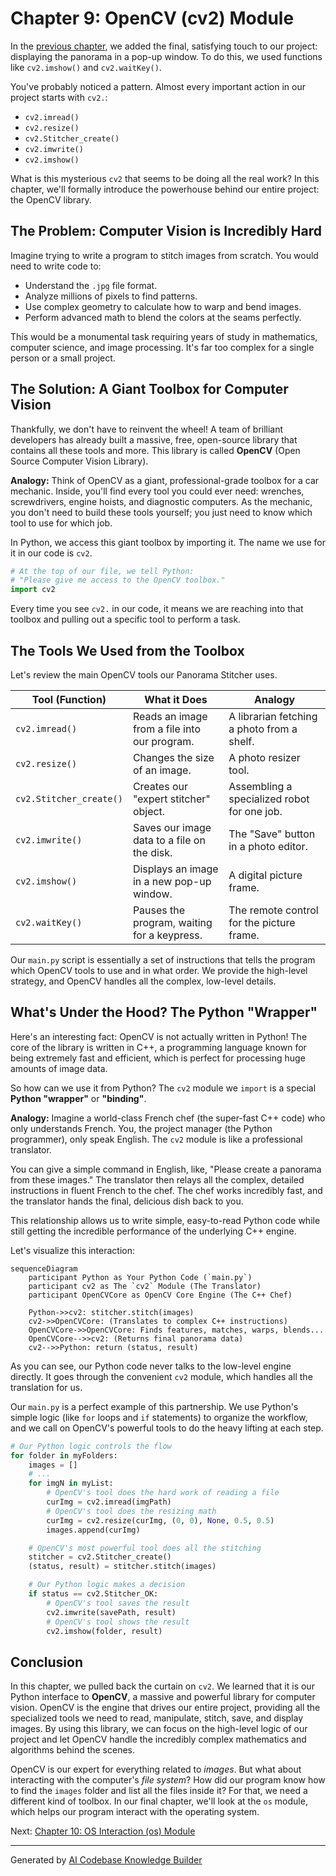 # Chapter 9: OpenCV (cv2) Module

In the [previous chapter](08_result_visualization.md), we added the final, satisfying touch to our project: displaying the panorama in a pop-up window. To do this, we used functions like `cv2.imshow()` and `cv2.waitKey()`.

You've probably noticed a pattern. Almost every important action in our project starts with `cv2.`:
*   `cv2.imread()`
*   `cv2.resize()`
*   `cv2.Stitcher_create()`
*   `cv2.imwrite()`
*   `cv2.imshow()`

What is this mysterious `cv2` that seems to be doing all the real work? In this chapter, we'll formally introduce the powerhouse behind our entire project: the OpenCV library.

## The Problem: Computer Vision is Incredibly Hard

Imagine trying to write a program to stitch images from scratch. You would need to write code to:
*   Understand the `.jpg` file format.
*   Analyze millions of pixels to find patterns.
*   Use complex geometry to calculate how to warp and bend images.
*   Perform advanced math to blend the colors at the seams perfectly.

This would be a monumental task requiring years of study in mathematics, computer science, and image processing. It's far too complex for a single person or a small project.

## The Solution: A Giant Toolbox for Computer Vision

Thankfully, we don't have to reinvent the wheel! A team of brilliant developers has already built a massive, free, open-source library that contains all these tools and more. This library is called **OpenCV** (Open Source Computer Vision Library).

**Analogy:** Think of OpenCV as a giant, professional-grade toolbox for a car mechanic. Inside, you'll find every tool you could ever need: wrenches, screwdrivers, engine hoists, and diagnostic computers. As the mechanic, you don't need to build these tools yourself; you just need to know which tool to use for which job.

In Python, we access this giant toolbox by importing it. The name we use for it in our code is `cv2`.

```python
# At the top of our file, we tell Python:
# "Please give me access to the OpenCV toolbox."
import cv2
```
Every time you see `cv2.` in our code, it means we are reaching into that toolbox and pulling out a specific tool to perform a task.

## The Tools We Used from the Toolbox

Let's review the main OpenCV tools our Panorama Stitcher uses.

| Tool (Function) | What it Does | Analogy |
| --- | --- | --- |
| `cv2.imread()` | Reads an image from a file into our program. | A librarian fetching a photo from a shelf. |
| `cv2.resize()` | Changes the size of an image. | A photo resizer tool. |
| `cv2.Stitcher_create()` | Creates our "expert stitcher" object. | Assembling a specialized robot for one job. |
| `cv2.imwrite()` | Saves our image data to a file on the disk. | The "Save" button in a photo editor. |
| `cv2.imshow()` | Displays an image in a new pop-up window. | A digital picture frame. |
| `cv2.waitKey()` | Pauses the program, waiting for a keypress. | The remote control for the picture frame. |

Our `main.py` script is essentially a set of instructions that tells the program which OpenCV tools to use and in what order. We provide the high-level strategy, and OpenCV handles all the complex, low-level details.

## What's Under the Hood? The Python "Wrapper"

Here's an interesting fact: OpenCV is not actually written in Python! The core of the library is written in C++, a programming language known for being extremely fast and efficient, which is perfect for processing huge amounts of image data.

So how can we use it from Python? The `cv2` module we `import` is a special **Python "wrapper"** or **"binding"**.

**Analogy:** Imagine a world-class French chef (the super-fast C++ code) who only understands French. You, the project manager (the Python programmer), only speak English. The `cv2` module is like a professional translator.

You can give a simple command in English, like, "Please create a panorama from these images." The translator then relays all the complex, detailed instructions in fluent French to the chef. The chef works incredibly fast, and the translator hands the final, delicious dish back to you.

This relationship allows us to write simple, easy-to-read Python code while still getting the incredible performance of the underlying C++ engine.

Let's visualize this interaction:

```mermaid
sequenceDiagram
    participant Python as Your Python Code (`main.py`)
    participant cv2 as The `cv2` Module (The Translator)
    participant OpenCVCore as OpenCV Core Engine (The C++ Chef)

    Python->>cv2: stitcher.stitch(images)
    cv2->>OpenCVCore: (Translates to complex C++ instructions)
    OpenCVCore->>OpenCVCore: Finds features, matches, warps, blends...
    OpenCVCore-->>cv2: (Returns final panorama data)
    cv2-->>Python: return (status, result)
```

As you can see, our Python code never talks to the low-level engine directly. It goes through the convenient `cv2` module, which handles all the translation for us.

Our `main.py` is a perfect example of this partnership. We use Python's simple logic (like `for` loops and `if` statements) to organize the workflow, and we call on OpenCV's powerful tools to do the heavy lifting at each step.

```python
# Our Python logic controls the flow
for folder in myFolders:
    images = []
    # ...
    for imgN in myList:
        # OpenCV's tool does the hard work of reading a file
        curImg = cv2.imread(imgPath)
        # OpenCV's tool does the resizing math
        curImg = cv2.resize(curImg, (0, 0), None, 0.5, 0.5)
        images.append(curImg)

    # OpenCV's most powerful tool does all the stitching
    stitcher = cv2.Stitcher_create()
    (status, result) = stitcher.stitch(images)

    # Our Python logic makes a decision
    if status == cv2.Stitcher_OK:
        # OpenCV's tool saves the result
        cv2.imwrite(savePath, result)
        # OpenCV's tool shows the result
        cv2.imshow(folder, result)
```

## Conclusion

In this chapter, we pulled back the curtain on `cv2`. We learned that it is our Python interface to **OpenCV**, a massive and powerful library for computer vision. OpenCV is the engine that drives our entire project, providing all the specialized tools we need to read, manipulate, stitch, save, and display images. By using this library, we can focus on the high-level logic of our project and let OpenCV handle the incredibly complex mathematics and algorithms behind the scenes.

OpenCV is our expert for everything related to *images*. But what about interacting with the computer's *file system*? How did our program know how to find the `images` folder and list all the files inside it? For that, we need a different kind of toolbox. In our final chapter, we'll look at the `os` module, which helps our program interact with the operating system.

Next: [Chapter 10: OS Interaction (os) Module](10_os_interaction__os__module.md)

---

Generated by [AI Codebase Knowledge Builder](https://github.com/The-Pocket/Tutorial-Codebase-Knowledge)